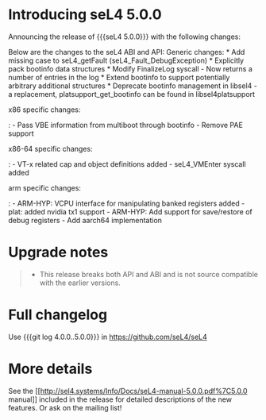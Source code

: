 # Introducing seL4 5.0.0
 Announcing the release of {{{seL4 5.0.0}}}
with the following changes:

Below are the changes to the seL4 ABI and API: Generic changes: \* Add
missing case to seL4\_getFault (seL4\_Fault\_DebugException) \*
Explicitly pack bootinfo data structures \* Modify FinalizeLog syscall -
Now returns a number of entries in the log \* Extend bootinfo to support
potentially arbitrary additional structures \* Deprecate bootinfo
management in libsel4 - a replacement, platsupport\_get\_bootinfo can be
found in libsel4platsupport

x86 specific changes:

:   -   Pass VBE information from multiboot through bootinfo
    -   Remove PAE support

x86-64 specific changes:

:   -   VT-x related cap and object definitions added
    -   seL4\_VMEnter syscall added

arm specific changes:

:   -   ARM-HYP: VCPU interface for manipulating banked registers added
    -   plat: added nvidia tx1 support
    -   ARM-HYP: Add support for save/restore of debug registers
    -   Add aarch64 implementation

# Upgrade notes


> -   This release breaks both API and ABI and is not source compatible
>     with the earlier versions.

# Full changelog


Use {{{git log 4.0.0..5.0.0}}} in <https://github.com/seL4/seL4>

# More details


See the
\[\[<http://sel4.systems/Info/Docs/seL4-manual-5.0.0.pdf%7C5.0.0>
manual\]\] included in the release for detailed descriptions of the new
features. Or ask on the mailing list!
